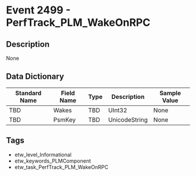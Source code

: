 # Event 2499 - PerfTrack_PLM_WakeOnRPC

## Description
None

## Data Dictionary
|Standard Name|Field Name|Type|Description|Sample Value|
|---|---|---|---|---|
|TBD|Wakes|TBD|UInt32|None|None|
|TBD|PsmKey|TBD|UnicodeString|None|None|

## Tags
* etw_level_Informational
* etw_keywords_PLMComponent
* etw_task_PerfTrack_PLM_WakeOnRPC